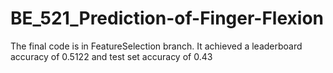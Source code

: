 # BE_521_Prediction-of-Finger-Flexion

The final code is in FeatureSelection branch.
It achieved a leaderboard accuracy of 0.5122 and test set accuracy of 0.43
